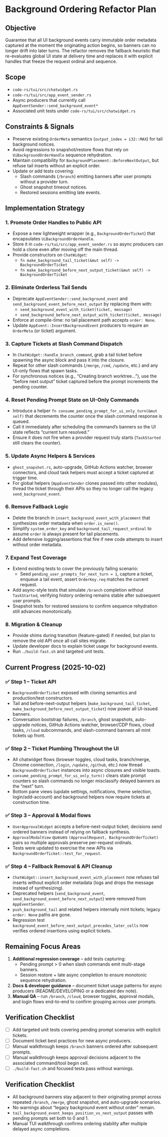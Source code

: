 # Background Ordering Refactor Plan

## Objective

Guarantee that all UI background events carry immutable order metadata captured at the moment the originating action begins, so banners can no longer drift into later turns. The refactor removes the fallback heuristic that re-evaluates global UI state at delivery time and replaces it with explicit handles that freeze the request ordinal and sequence.

## Scope

- `code-rs/tui/src/chatwidget.rs`
- `code-rs/tui/src/app_event_sender.rs`
- Async producers that currently call `AppEventSender::send_background_event*`
- Associated unit tests under `code-rs/tui/src/chatwidget.rs`

## Constraints & Signals

- Preserve existing `OrderMeta` semantics (`output_index = i32::MAX`) for tail background notices.
- Avoid regressions to snapshot/restore flows that rely on `UiBackgroundOrderHandle` sequence rehydration.
- Maintain compatibility for `BackgroundPlacement::BeforeNextOutput`, but refuse tail inserts without an explicit order.
- Update or add tests covering:
  - Slash commands (`/branch`) emitting banners after user prompts without a provider turn.
  - Ghost snapshot timeout notices.
  - Restored sessions emitting late events.

## Implementation Strategy

### 1. Promote Order Handles to Public API

- Expose a new lightweight wrapper (e.g., `BackgroundOrderTicket`) that encapsulates `UiBackgroundOrderHandle`.
- Store it in `code-rs/tui/src/app_event_sender.rs` so async producers can hold a clone even after moving off the main thread.
- Provide constructors on `ChatWidget`:
  - `fn make_background_tail_ticket(&mut self) -> BackgroundOrderTicket`
  - `fn make_background_before_next_output_ticket(&mut self) -> BackgroundOrderTicket`

### 2. Eliminate Orderless Tail Sends

- Deprecate `AppEventSender::send_background_event` and `send_background_event_before_next_output` by replacing them with:
  - `send_background_event_with_ticket(ticket, message)`
  - `send_background_before_next_output_with_ticket(ticket, message)`
- Enforce at compile-time: no tail placement path accepts `order: None`.
- Update `AppEvent::InsertBackgroundEvent` producers to require an `OrderMeta` (or ticket) argument.

### 3. Capture Tickets at Slash Command Dispatch

- In `ChatWidget::handle_branch_command`, grab a tail ticket before spawning the async block and pass it into the closure.
- Repeat for other slash commands (`/merge`, `/cmd`, `/update`, etc.) and any UI-only flows that spawn tasks.
- For synchronous notices (e.g., “Creating branch worktree…”), use the “before next output” ticket captured before the prompt increments the pending counter.

### 4. Reset Pending Prompt State on UI-Only Commands

- Introduce a helper `fn consume_pending_prompt_for_ui_only_turn(&mut self)` that decrements the counter once the slash command response is queued.
- Call it immediately after scheduling the command’s banners so the UI state reflects “current turn resolved.”
- Ensure it does not fire when a provider request truly starts (`TaskStarted` still clears the counter).

### 5. Update Async Helpers & Services

- `ghost_snapshot.rs`, auto-upgrade, GitHub Actions watcher, browser connectors, and cloud task helpers must accept a ticket captured at trigger time.
- For global helpers (`AppEventSender` clones passed into other modules), thread the ticket through their APIs so they no longer call the legacy `send_background_event`.

### 6. Remove Fallback Logic

- Delete the branch in `insert_background_event_with_placement` that synthesizes order metadata when `order.is_none()`.
- Simplify `system_order_key` and `background_tail_request_ordinal` to assume `order` is always present for tail placements.
- Add defensive logging/assertions that fire if new code attempts to insert without order metadata.

### 7. Expand Test Coverage

- Extend existing tests to cover the previously failing scenario:
  - Seed `pending_user_prompts_for_next_turn = 1`, capture a ticket, enqueue a tail event, assert `OrderKey.req` matches the current request.
- Add async-style tests that simulate `/branch` completion without `TaskStarted`, verifying history ordering remains stable after subsequent user prompts.
- Snapshot tests for restored sessions to confirm sequence rehydration still advances monotonically.

### 8. Migration & Cleanup

- Provide shims during transition (feature-gated) if needed, but plan to remove the old API once all call sites migrate.
- Update developer docs to explain ticket usage for background events.
- Run `./build-fast.sh` and targeted unit tests.

## Current Progress (2025-10-02)

### ✅ Step 1 – Ticket API

- `BackgroundOrderTicket` exposed with cloning semantics and production/test constructors.
- Tail and before-next-output helpers (`make_background_tail_ticket`, `make_background_before_next_output_ticket`) now power all UI-issued banners.
- Conversation bootstrap failures, `/branch`, ghost snapshots, auto-upgrade notices, GitHub Actions watcher, browser/CDP flows, cloud tasks, `/cloud` subcommands, and slash-command banners all mint tickets up front.

### ✅ Step 2 – Ticket Plumbing Throughout the UI

- All chatwidget flows (browser toggles, cloud tasks, branch/merge, Chrome connection, `/login`, `/update`, `/github`, etc.) now thread `BackgroundOrderTicket` instances into async closures and visible toasts.
- `consume_pending_prompt_for_ui_only_turn()` clears stale prompt counters so slash commands no longer misclassify delayed banners as the “next” turn.
- Bottom pane views (update settings, notifications, theme selection, login/add-account) and background helpers now require tickets at construction time.

### ✅ Step 3 – Approval & Modal flows

- `UserApprovalWidget` accepts a before-next-output ticket; decisions send ordered banners instead of relying on fallback synthesis.
- `ApprovalModalView` queues `(ApprovalRequest, BackgroundOrderTicket)` pairs so multiple approvals preserve per-request ordinals.
- Tests were updated to exercise the new APIs via `BackgroundOrderTicket::test_for_request`.

### ✅ Step 4 – Fallback Removal & API Cleanup

- `ChatWidget::insert_background_event_with_placement` now refuses tail inserts without explicit order metadata (logs and drops the message instead of synthesizing).
- Deprecated helpers (`send_background_event`, `send_background_event_before_next_output`) were removed from `AppEventSender`.
- `push_background_tail` and related helpers internally mint tickets; legacy `order: None` paths are gone.
- Regression test `background_event_before_next_output_precedes_later_cells` now verifies ordered insertions using explicit tickets.

## Remaining Focus Areas

1. **Additional regression coverage** – add tests capturing:
   - Pending prompt > 0 when slash commands emit multi-stage banners.
   - Session restore + late async completion to ensure monotonic sequence rehydration.
2. **Docs & developer guidance** – document ticket usage patterns for async producers (README/DEVELOPING or a dedicated dev note).
3. **Manual QA** – run `/branch`, `/cloud`, browser toggles, approval modals, and login flows end-to-end to confirm grouping across user prompts.

## Verification Checklist

- [ ] Add targeted unit tests covering pending prompt scenarios with explicit tickets.
- [ ] Document ticket best practices for new async producers.
- [ ] Manual walkthrough keeps `/branch` banners ordered after subsequent prompts.
- [ ] Manual walkthrough keeps approval decisions adjacent to the associated command/tool begin cell.
- [ ] `./build-fast.sh` and focused tests pass without warnings.

## Verification Checklist

- All background banners stay adjacent to their originating prompt across repeated `/branch`, `/merge`, ghost snapshot, and auto-upgrade scenarios.
- No warnings about “legacy background event without order” remain.
- `tail_background_event_keeps_position_vs_next_output` passes with pending prompts set both to 0 and 1.
- Manual TUI walkthrough confirms ordering stability after multiple delayed async completions.
